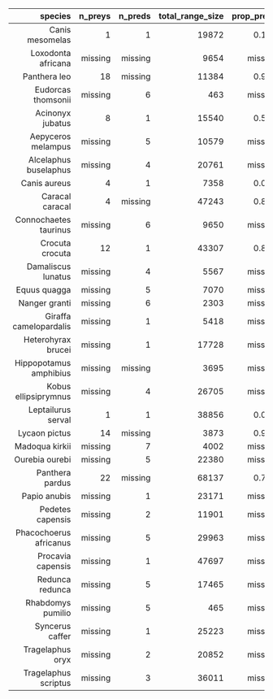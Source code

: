 |                species | n_preys | n_preds | total_range_size | prop_preys | prop_preds |
| ----------------------:| -------:| -------:| ----------------:| ----------:| ----------:|
|        Canis mesomelas |   1 |   1 |        19872 |      0.190 |      0.995 |
|     Loxodonta africana | missing | missing |         9654 |    missing |    missing |
|           Panthera leo |  18 | missing |        11384 |      0.934 |    missing |
|     Eudorcas thomsonii | missing |   6 |          463 |    missing |      1 |
|       Acinonyx jubatus |   8 |   1 |        15540 |      0.560 |      0.670 |
|     Aepyceros melampus | missing |   5 |        10579 |    missing |      1 |
|  Alcelaphus buselaphus | missing |   4 |        20761 |    missing |      1 |
|           Canis aureus |   4 |   1 |         7358 |      0.000 |      0.780 |
|        Caracal caracal |   4 | missing |        47243 |      0.832 |    missing |
|  Connochaetes taurinus | missing |   6 |         9650 |    missing |      1 |
|        Crocuta crocuta |  12 |   1 |        43307 |      0.848 |      0.252 |
|     Damaliscus lunatus | missing |   4 |         5567 |    missing |      1 |
|           Equus quagga | missing |   5 |         7070 |    missing |      1 |
|          Nanger granti | missing |   6 |         2303 |    missing |      1 |
| Giraffa camelopardalis | missing |   1 |         5418 |    missing |      0.470 |
|     Heterohyrax brucei | missing |   1 |        17728 |    missing |      0.972 |
| Hippopotamus amphibius | missing | missing |         3695 |    missing |    missing |
|   Kobus ellipsiprymnus | missing |   4 |        26705 |    missing |      1 |
|     Leptailurus serval |   1 |   1 |        38856 |      0.011 |      0.979 |
|          Lycaon pictus |  14 | missing |         3873 |      0.916 |    missing |
|         Madoqua kirkii | missing |   7 |         4002 |    missing |      1 |
|         Ourebia ourebi | missing |   5 |        22380 |    missing |      1 |
|        Panthera pardus |  22 | missing |        68137 |      0.766 |    missing |
|           Papio anubis | missing |   1 |        23171 |    missing |      0.938 |
|       Pedetes capensis | missing |   2 |        11901 |    missing |      1 |
| Phacochoerus africanus | missing |   5 |        29963 |    missing |      0.999 |
|      Procavia capensis | missing |   1 |        47697 |    missing |      0.647 |
|        Redunca redunca | missing |   5 |        17465 |    missing |      1 |
|      Rhabdomys pumilio | missing |   5 |          465 |    missing |      0.998 |
|        Syncerus caffer | missing |   1 |        25223 |    missing |      0.250 |
|       Tragelaphus oryx | missing |   2 |        20852 |    missing |      0.991 |
|   Tragelaphus scriptus | missing |   3 |        36011 |    missing |      0.984 |
